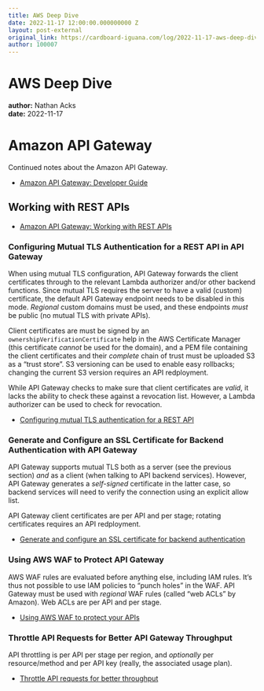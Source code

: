 ```yaml
---
title: AWS Deep Dive
date: 2022-11-17 12:00:00.000000000 Z
layout: post-external
original_link: https://cardboard-iguana.com/log/2022-11-17-aws-deep-dive.html
author: 100007
---
```


# AWS Deep Dive

**author:** Nathan Acks  
**date:** 2022-11-17

# Amazon API Gateway

Continued notes about the Amazon API Gateway.

- [Amazon API Gateway: Developer Guide](https://docs.aws.amazon.com/apigateway/latest/developerguide/welcome.html)

## Working with REST APIs

- [Amazon API Gateway: Working with REST APIs](https://docs.aws.amazon.com/apigateway/latest/developerguide/apigateway-rest-api.html)

### Configuring Mutual TLS Authentication for a REST API in API Gateway

When using mutual TLS configuration, API Gateway forwards the client certificates through to the relevant Lambda authorizer and/or other backend functions. Since mutual TLS requires the server to have a valid (custom) certificate, the default API Gateway endpoint needs to be disabled in this mode. _Regional_ custom domains must be used, and these endpoints _must_ be public (no mutual TLS with private APIs).

Client certificates are must be signed by an `ownershipVerificationCertificate` help in the AWS Certificate Manager (this certificate _cannot_ be used for the domain), and a PEM file containing the client certificates and their _complete_ chain of trust must be uploaded S3 as a “trust store”. S3 versioning can be used to enable easy rollbacks; changing the current S3 version requires an API redployment.

While API Gateway checks to make sure that client certificates are _valid_, it lacks the ability to check these against a revocation list. However, a Lambda authorizer can be used to check for revocation.

- [Configuring mutual TLS authentication for a REST API](https://docs.aws.amazon.com/apigateway/latest/developerguide/rest-api-mutual-tls.html)

### Generate and Configure an SSL Certificate for Backend Authentication with API Gateway

API Gateway supports mutual TLS both as a server (see the previous section) _and_ as a client (when talking to API backend services). However, API Gateway generates a _self-signed_ certificate in the latter case, so backend services will need to verify the connection using an explicit allow list.

API Gateway client certificates are per API and per stage; rotating certificates requires an API redployment.

- [Generate and configure an SSL certificate for backend authentication](https://docs.aws.amazon.com/apigateway/latest/developerguide/getting-started-client-side-ssl-authentication.html)

### Using AWS WAF to Protect API Gateway

AWS WAF rules are evaluated before anything else, including IAM rules. It’s thus not possible to use IAM policies to “punch holes” in the WAF. API Gateway must be used with _regional_ WAF rules (called “web ACLs” by Amazon). Web ACLs are per API and per stage.

- [Using AWS WAF to protect your APIs](https://docs.aws.amazon.com/apigateway/latest/developerguide/apigateway-control-access-aws-waf.html)

### Throttle API Requests for Better API Gateway Throughput

API throttling is per API per stage per region, and _optionally_ per resource/method and per API key (really, the associated usage plan).

- [Throttle API requests for better throughput](https://docs.aws.amazon.com/apigateway/latest/developerguide/api-gateway-request-throttling.html)
